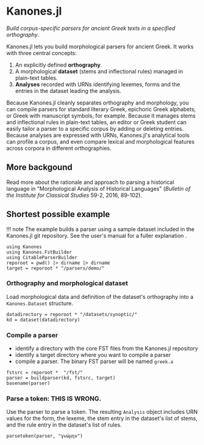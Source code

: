 # Kanones.jl

*Build corpus-specific parsers for ancient Greek texts in a specified orthography*.

Kanones.jl lets you build morphological parsers for ancient Greek.  It works with three central concepts: 

1. An explicitly defined **orthography**.
2. A morphological **dataset** (stems and inflectional rules) managed in plain-text tables.
3. **Analyses** recorded with URNs identifying lexemes, forms and the entries in the dataset leading the analysis.


Because Kanones.jl cleanly separates orthography and morphology, you can compile parsers for standard literary Greek, epichoric Greek alphabets, or Greek with manuscript symbols, for example.  Because it manages stems and inflectional rules in plain-text tables, an editor or Greek student can easily tailor a parser to a specific corpus by adding or deleting entries.  Because analyses are expressed with URNs, Kanones.jl's analytical tools can profile a corpus, and even compare lexical and morphological features across corpora in different orthographies. 


## More backgound

Read more about the rationale and approach to parsing a historical language in "Morphological Analysis of Historical Languages" (*Bulletin of the Institute for Classical Studies* 59-2, 2016, 89-102).


## Shortest possible example


!!! note
    The example builds a parser using a sample dataset included in the Kanones.jl git repository.  See the user's manual for a fuller explanation .

```@setup eg
using Kanones
using Kanones.FstBuilder
using CitableParserBuilder
reporoot = pwd() |> dirname |> dirname
target = reporoot * "/parsers/demo/"
```



### Orthography and morphological dataset

Load morphological data and definition of the dataset's orthography into a `Kanones.Dataset` structure.

```@example eg
datadirectory = reporoot * "/datasets/synoptic/"
kd = dataset(datadirectory)
```


### Compile a parser

- identify a directory with the core FST files from the Kanones.jl repository
- identify a target directory where you want to compile a parser
- compile a parser. The binary FST parser will be named `greek.a`


```@example eg
fstsrc = reporoot *  "/fst/"
parser = buildparser(kd, fstsrc, target)
basename(parser)
```


### Parse a token: THIS IS WRONG.

Use the parser to parse a token.  The resulting `Analysis` object includes URN values for the form, the lexeme, the stem entry in the dataset's list of stems, and the rule entry in the dataset's list of rules.


```@example eg
parsetoken(parser, "γνώμην")
```
